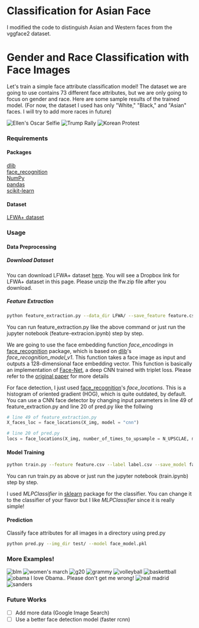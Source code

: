 # Classification for Asian Face
I modified the code to distinguish Asian and Western faces from the vggface2 dataset.

# Gender and Race Classification with Face Images

Let's train a simple face attribute classification model! The dataset we are going to use contains 73 different face attributes, but we are only going to focus on gender and race. Here are some sample results of the trained model. (For now, the dataset I used has only "White," "Black," and "Asian" faces. I will try to add more races in future)

![Ellen's Oscar Selfie](https://github.com/wondonghyeon/face-classification/blob/master/results/ellen-selfie.jpg?raw=true)
![Trump Rally](https://github.com/wondonghyeon/face-classification/blob/master/results/trump-rally.jpg?raw=true)
![Korean Protest](https://github.com/wondonghyeon/face-classification/blob/master/results/korean-protest.jpg?raw=true)


### Requirements
#### Packages
[dlib](http://dlib.net/)   
[face_recognition](https://github.com/ageitgey/face_recognition/)   
[NumPy](http://www.numpy.org/)   
[pandas](https://pandas.pydata.org/)   
[scikit-learn](http://scikit-learn.org/)   

#### Dataset
[LFWA+ dataset](http://mmlab.ie.cuhk.edu.hk/projects/CelebA.html)

### Usage
#### Data Preprocessing

##### Download Dataset
You can download LFWA+ dataset [here](http://mmlab.ie.cuhk.edu.hk/projects/CelebA.html). You will see a Dropbox link for LFWA+ dataset in this page. Please unzip the lfw.zip file after you download.
##### Feature Extraction
```bash
python feature_extraction.py --data_dir LFWA/ --save_feature feature.csv --save_label label.csv
```
You can run feature_extraction.py like the above command or just run the jupyter notebook (feature-extracion.ipynb) step by step.

We are going to use the face embedding function _face_encodings_ in [face_recognition](https://github.com/ageitgey/face_recognition/) package, which is based on [dlib](http://dlib.net/)'s _face_recognition_model_v1_. This function takes a face image as input and outputs a 128-dimensional face embedding vector. This function is basically an implementation of [Face-Net](https://arxiv.org/abs/1503.03832), a deep CNN trained with triplet loss. Please refer to the [original paper](https://arxiv.org/abs/1503.03832) for more details

For face detection, I just used [face_recognition](https://github.com/ageitgey/face_recognition/)'s  _face_locations_. This is a histogram of oriented gradient (HOG), which is quite outdated, by default. You can use a CNN face detector by changing input parameters in line 49 of feature_extraction.py and line 20 of pred.py like the follwing
```python
# line 49 of feature_extraction.py
X_faces_loc = face_locations(X_img, model = "cnn")
```
```python
# line 20 of pred.py
locs = face_locations(X_img, number_of_times_to_upsample = N_UPSCLAE, model = "cnn")
````

#### Model Training
```bash
python train.py --feature feature.csv --label label.csv --save_model face_model.pkl
```
You can run train.py as above or just run the jupyter notebook (train.ipynb) step by step.

I used _MLPClassifier_ in [sklearn](http://scikit-learn.org/) package for the classifier. You can change it to the classifier of your flavor but I like _MLPClassifier_ since it is really simple!


#### Prediction
Classify face attributes for all images in a directory using pred.py
```bash
python pred.py --img_dir test/ --model face_model.pkl
```
### More Examples!
![blm](https://github.com/wondonghyeon/face-classification/blob/master/results/blm.jpg?raw=true)
![women's march](https://github.com/wondonghyeon/face-classification/blob/master/results/womens-march.jpg?raw=true)
![g20](https://github.com/wondonghyeon/face-classification/blob/master/results/g20-2016.jpg?raw=true)
![grammy](https://github.com/wondonghyeon/face-classification/blob/master/results/grammy-selfie.jpg?raw=true)
![volleyball](https://github.com/wondonghyeon/face-classification/blob/master/results/korean-womens-volleyball.jpeg?raw=true)
![baskettball](https://github.com/wondonghyeon/face-classification/blob/master/results/london-olympics-basketball-men.jpg?raw=true)
![obama](https://github.com/wondonghyeon/face-classification/blob/master/results/obama-selfie.png?raw=true)
I love Obama.. Please don't get me wrong!
![real madrid](https://github.com/wondonghyeon/face-classification/blob/master/results/realmadrid-ucl.jpg?raw=true)
![sanders](https://github.com/wondonghyeon/face-classification/blob/master/results/sanders-rally.jpg?raw=true)



### Future Works
- [ ] Add more data (Google Image Search)
- [ ] Use a better face detection model (faster rcnn)
